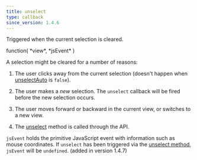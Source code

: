```yaml
---
title: unselect
type: callback
since_version: 1.4.6
---
```


Triggered when the current selection is cleared.

<div class='spec' markdown='1'>
function( *view*, *jsEvent* )
</div>

A selection might be cleared for a number of reasons:

1. The user clicks away from the current selection (doesn't happen when [unselectAuto](unselectAuto) is `false`).

2. The user makes a *new* selection. The `unselect` callback will be fired before the new selection occurs.

3. The user moves forward or backward in the current view, or switches to a new view.

4. The [unselect](unselect-method) method is called through the API.


`jsEvent` holds the primitive JavaScript event with information such as mouse coordinates.
If `unselect` has been triggered via the [unselect method](unselect-method), `jsEvent` will be `undefined`.
(added in version 1.4.7)
